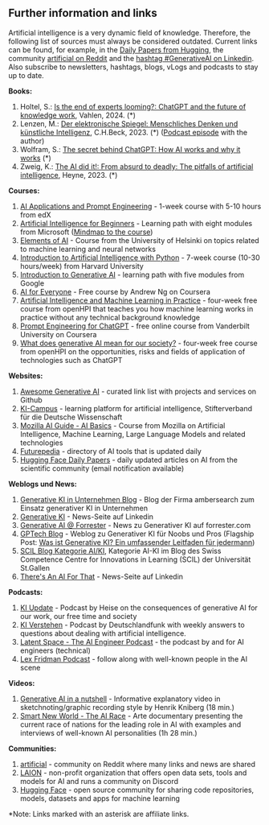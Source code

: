 ## Further information and links

Artificial intelligence is a very dynamic field of knowledge. Therefore, the following list of sources must always be considered outdated. Current links can be found, for example, in the [Daily Papers from Hugging](https://huggingface.com/papers), the community [artificial on Reddit](https://www.reddit.com/r/artificial/) and the [hashtag #GenerativeAI on Linkedin](https://www.linkedin.com/feed/hashtag/?keywords=generativeai). Also subscribe to newsletters, hashtags, blogs, vLogs and podcasts to stay up to date.

**Books:**

1. Holtel, S.: [Is the end of experts looming?: ChatGPT and the future of knowledge work](https://amzn.to/3Tv3Qlm), Vahlen, 2024. (*)
1. Lenzen, M.: [Der elektronische Spiegel: Menschliches Denken und künstliche Intelligenz](https://amzn.to/474vhXX), C.H.Beck, 2023. (*) ([Podcast episode](https://www1.wdr.de/mediathek/audio/wdr5/wdr5-das-philosophische-radio/audio-manuela-lenzen-kuenstliche-intelligenz-100.html) with the author)
1. Wolfram, S.: [The secret behind ChatGPT: How AI works and why it works](https://amzn.to/4ao2HUG) (*)
1. Zweig, K.: [The AI did it!: From absurd to deadly: The pitfalls of artificial intelligence](https://amzn.to/4avI5sI), Heyne, 2023. (*)

**Courses:**

1. [AI Applications and Prompt Engineering](https://www.edx.org/learn/computer-programming/edx-ai-applications-and-prompt-engineering) - 1-week course with 5-10 hours from edX
1. [Artificial Intelligence for Beginners](https://microsoft.github.io/AI-For-Beginners/) - Learning path with eight modules from Microsoft ([Mindmap to the course](https://microsoft.github.io/AI-For-Beginners/))
1. [Elements of AI](https://course.elementsofai.com/de/) - Course from the University of Helsinki on topics related to machine learning and neural networks 
1. [Introduction to Artificial Intelligence with Python](https://www.edx.org/learn/artificial-intelligence/harvard-university-cs50-s-introduction-to-artificial-intelligence-with-python) - 7-week course (10-30 hours/week) from Harvard University
1. [Introduction to Generative AI](https://www.cloudskillsboost.google/paths/118) - learning path with five modules from Google
1. [AI for Everyone](https://www.coursera.org/learn/ai-for-everyone-de) - Free course by Andrew Ng on Coursera
1. [Artificial Intelligence and Machine Learning in Practice](https://open.hpi.de/courses/kipraxis2021) - four-week free course from openHPI that teaches you how machine learning works in practice without any technical background knowledge
1. [Prompt Engineering for ChatGPT](https://www.coursera.org/learn/prompt-engineering) - free online course from Vanderbilt University on Coursera
1. [What does generative AI mean for our society?](https://open.hpi.de/courses/kizukunft2023) - four-week free course from openHPI on the opportunities, risks and fields of application of technologies such as ChatGPT

**Websites:**

1. [Awesome Generative AI](https://github.com/steven2358/awesome-generative-ai) - curated link list with projects and services on Github
1. [KI-Campus](https://www.ki-campus.org) - learning platform for artificial intelligence, Stifterverband für die Deutsche Wissenschaft
1. [Mozilla AI Guide - AI Basics](https://ai-guide.future.mozilla.org/content/ai-basics/) - Course from Mozilla on Artificial Intelligence, Machine Learning, Large Language Models and related technologies 
1. [Futurepedia](https://www.futurepedia.io/) - directory of AI tools that is updated daily
1. [Hugging Face Daily Papers](https://huggingface.co/papers) - daily updated articles on AI from the scientific community (email notification available)

**Weblogs und News:**

1. [Generative KI in Unternehmen Blog](https://ambersearch.de/blog/) - Blog der Firma ambersearch zum Einsatz generativer KI in Unternehmen
1. [Generative KI](https://www.linkedin.com/company/genai-works/) - News-Seite auf Linkedin
1. [Generative AI @ Forrester](https://www.forrester.com/blogs/category/generative-ai/) - News zu Generativer KI auf forrester.com
1. [GPTech Blog](https://www.gptechblog.com/) - Weblog zu Generativer KI für Noobs und Pros (Flagship Post: [Was ist Generative KI? Ein umfassender Leitfaden für jedermann](https://www.gptechblog.com/what-is-generative-ai-comprehensive-guide-beginners/))
1. [SCIL Blog Kategorie AI/KI](https://www.scil.ch/tag/ai-ki/), Kategorie AI-KI im Blog des Swiss Competence Centre for Innovations in Learning (SCIL) der Universität St.Gallen
1. [There's An AI For That](https://www.linkedin.com/company/theresanaiforthat/) - News-Seite auf Linkedin

**Podcasts:**

1. [KI Update](https://kiupdate.podigee.io/) - Podcast by Heise on the consequences of generative AI for our work, our free time and society
1. [KI Verstehen](https://www.deutschlandfunk.de/ki-verstehen-102.html) - Podcast by Deutschlandfunk with weekly answers to questions about dealing with artificial intelligence.
1. [Latent Space - The AI Engineer Podcast](https://www.latent.space/podcast) - the podcast by and for AI engineers (technical)
1. [Lex Fridman Podcast](https://lexfridman.com/podcast/) - follow along with well-known people in the AI scene

**Videos:**

1. [Generative AI in a nutshell](https://www.youtube.com/watch?v=2IK3DFHRFfw) - Informative explanatory video in sketchnoting/graphic recording style by Henrik Kniberg (18 min.)
1. [Smart New World - The AI Race](https://www.arte.tv/de/videos/115067-000-A/schlaue-neue-welt-das-ki-wettrennen/) - Arte documentary presenting the current race of nations for the leading role in AI with examples and interviews of well-known AI personalities (1h 28 min.)

**Communities:**

1. [artificial](https://www.reddit.com/r/artificial/) - community on Reddit where many links and news are shared
1. [LAION](https://laion.ai) - non-profit organization that offers open data sets, tools and models for AI and runs a community on Discord
1. [Hugging Face](https://huggingface.co/) - open source community for sharing code repositories, models, datasets and apps for machine learning

*Note: Links marked with an asterisk are affiliate links. 
